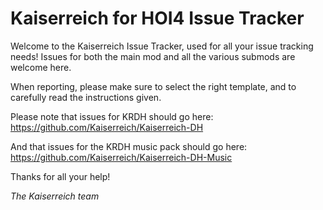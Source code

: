 # Kaiserreich for HOI4 Issue Tracker

Welcome to the Kaiserreich Issue Tracker, used for all your issue tracking needs! Issues for both the main mod and all the various submods are welcome here.

When reporting, please make sure to select the right template, and to carefully read the instructions given.

Please note that issues for KRDH should go here: https://github.com/Kaiserreich/Kaiserreich-DH

And that issues for the KRDH music pack should go here: https://github.com/Kaiserreich/Kaiserreich-DH-Music

Thanks for all your help!

*The Kaiserreich team*
